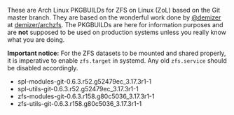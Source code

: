 These are Arch Linux PKGBUILDs for ZFS on Linux (ZoL) based on the Git master branch. They are based on the wonderful work done by [@demizer](https://github.com/demizer) at [demizer/archzfs](https://github.com/demizer/archzfs). The PKGBUILDs are here for information purposes and are **not** supposed to be used on production systems unless you really know what you are doing.

**Important notice:** For the ZFS datasets to be mounted and shared properly, it is imperative to enable `zfs.target` in systemd. Any old `zfs.service` should be disabled accordingly.
* spl-modules-git-0.6.3.r52.g52479ec_3.17.3r1-1
* spl-utils-git-0.6.3.r52.g52479ec_3.17.3r1-1
* zfs-modules-git-0.6.3.r158.g80c5036_3.17.3r1-1
* zfs-utils-git-0.6.3.r158.g80c5036_3.17.3r1-1
